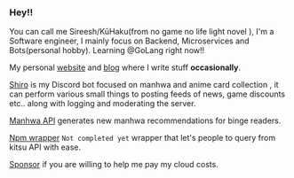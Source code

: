 ### Hey!!
You can call me Sireesh/KūHaku(from no game no life light novel ), I'm a Software engineer, I mainly focus on Backend, Microservices and Bots(personal hobby).
Learning @GoLang right now!!

My personal [website](https://kuuhaku.space) and [blog](https://kuuhaku.space/blog) where I write stuff **occasionally**.

[Shiro](https://discord.com/oauth2/authorize?client_id=909026192785551371&permissions=1395797650679&scope=bot%20applications.commands) is my Discord bot focused on manhwa and anime card collection , it can perform various small things to posting feeds of news, game discounts etc.. along with logging and moderating the server.

[Manhwa API](https://github.com/sireeshdevaraj/SHIRO-MANHWA-API) generates new manhwa recommendations for binge readers.

[Npm wrapper](https://www.npmjs.com/package/anime-cards) `Not completed yet` wrapper that let's people to query from kitsu API with ease.

[Sponsor](https://www.patreon.com/Sovereignofshadows)  if you are willing to help me pay my cloud costs.
